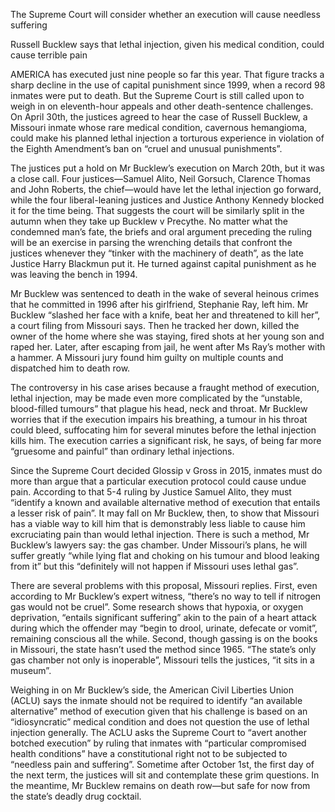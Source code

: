 The Supreme Court will consider whether an execution will cause needless suffering

Russell Bucklew says that lethal injection, given his medical condition, could cause terrible pain

AMERICA has executed just nine people so far this year. That figure tracks a sharp decline in the use of capital punishment since 1999, when a record 98 inmates were put to death. But the Supreme Court is still called upon to weigh in on eleventh-hour appeals and other death-sentence challenges. On April 30th, the justices agreed to hear the case of Russell Bucklew, a Missouri inmate whose rare medical condition, cavernous hemangioma, could make his planned lethal injection a torturous experience in violation of the Eighth Amendment’s ban on “cruel and unusual punishments”. 

The justices put a hold on Mr Bucklew’s execution on March 20th, but it was a close call. Four justices—Samuel Alito, Neil Gorsuch, Clarence Thomas and John Roberts, the chief—would have let the lethal injection go forward, while the four liberal-leaning justices and Justice Anthony Kennedy blocked it for the time being. That suggests the court will be similarly split in the autumn when they take up Bucklew v Precythe. No matter what the condemned man’s fate, the briefs and oral argument preceding the ruling will be an exercise in parsing the wrenching details that confront the justices whenever they “tinker with the machinery of death”, as the late Justice Harry Blackmun put it. He turned against capital punishment as he was leaving the bench in 1994.   

Mr Bucklew was sentenced to death in the wake of several heinous crimes that he committed in 1996 after his girlfriend, Stephanie Ray, left him. Mr Bucklew “slashed her face with a knife, beat her and threatened to kill her”, a court filing  from Missouri says. Then he tracked her down, killed the owner of the home where she was staying, fired shots at her young son and raped her. Later, after escaping from jail, he went after Ms Ray’s mother with a hammer. A Missouri jury found him guilty on multiple counts and dispatched him to death row.

The controversy in his case arises because a fraught method of execution, lethal injection, may be made even more complicated by the “unstable, blood-filled tumours” that plague his head, neck and throat. Mr Bucklew worries that if the execution impairs his breathing, a tumour in his throat could bleed, suffocating him for several minutes before the lethal injection kills him. The execution carries a significant risk, he says, of being far more “gruesome and painful” than ordinary lethal injections.       

Since the Supreme Court decided Glossip v Gross in 2015, inmates must do more than argue that a particular execution protocol could cause undue pain. According to that 5-4 ruling by Justice Samuel Alito, they must “identify a known and available alternative method of execution that entails a lesser risk of pain”. It may fall on Mr Bucklew, then, to show that Missouri has a viable way to kill him that is demonstrably less liable to cause him excruciating pain than would lethal injection. There is such a method, Mr Bucklew’s lawyers say: the gas chamber. Under Missouri’s plans, he will suffer greatly “while lying flat and choking on his tumour and blood leaking from it” but this “definitely will not happen if Missouri uses lethal gas”. 

There are several problems with this proposal, Missouri replies. First, even according to Mr Bucklew’s expert witness, “there’s no way to tell if nitrogen gas would not be cruel”. Some research shows that hypoxia, or oxygen deprivation, “entails significant suffering” akin to the pain of a heart attack during which the offender may “begin to drool, urinate, defecate or vomit”, remaining conscious all the while. Second, though gassing is on the books in Missouri, the state hasn’t used the method since 1965. “The state’s only gas chamber not only is inoperable”, Missouri tells the justices, “it sits in a museum”.

Weighing in on Mr Bucklew’s side, the American Civil Liberties Union (ACLU) says the inmate should not be required to identify “an available alternative” method of execution given that his challenge is based on an “idiosyncratic” medical condition and does not question the use of lethal injection generally. The ACLU asks the Supreme Court to  “avert another botched execution” by ruling that inmates with “particular compromised health conditions” have a constitutional right not to be subjected to “needless pain and suffering”. Sometime after October 1st, the first day of the next term, the justices will sit and contemplate these grim questions. In the meantime, Mr Bucklew remains on death row—but safe for now from the state’s deadly drug cocktail. 
